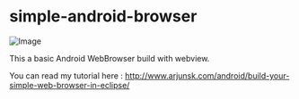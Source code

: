 # simple-android-browser

![Image](http://i2.wp.com/www.arjunsk.com/wp-content/uploads/2016/01/1-1.png)

This a basic Android WebBrowser build with webview.

You can read my tutorial here : http://www.arjunsk.com/android/build-your-simple-web-browser-in-eclipse/
